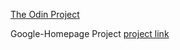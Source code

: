 [The Odin Project](http://wwwtheodinproject.com)

Google-Homepage Project [project link](htp://theodinproject.com/web-development-101/html-css)